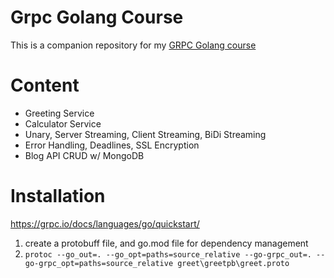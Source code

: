 # Grpc Golang Course

This is a companion repository for my [GRPC Golang course](http://bit.ly/grpc-golang-github)

# Content

- Greeting Service
- Calculator Service
- Unary, Server Streaming, Client Streaming, BiDi Streaming
- Error Handling, Deadlines, SSL Encryption
- Blog API CRUD w/ MongoDB

# Installation
https://grpc.io/docs/languages/go/quickstart/
1. create a protobuff file, and go.mod file for dependency management
2. `protoc --go_out=. --go_opt=paths=source_relative --go-grpc_out=. --go-grpc_opt=paths=source_relative greet\greetpb\greet.proto`